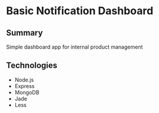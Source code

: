 # Basic Notification Dashboard

## Summary
Simple dashboard app for internal product management

## Technologies
- Node.js
- Express
- MongoDB
- Jade
- Less
